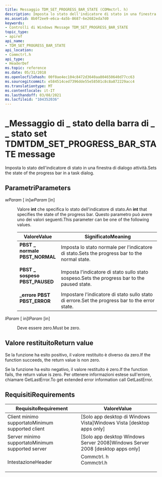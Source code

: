 ```yaml
---
title: Messaggio TDM_SET_PROGRESS_BAR_STATE (COMmctrl. h)
description: Imposta lo stato dell'indicatore di stato in una finestra di dialogo attività.
ms.assetid: 8b0f2ee9-e6ca-4a5b-8687-6e2682eda7d0
keywords:
- Controlli di Windows Message TDM_SET_PROGRESS_BAR_STATE
topic_type:
- apiref
api_name:
- TDM_SET_PROGRESS_BAR_STATE
api_location:
- Commctrl.h
api_type:
- HeaderDef
ms.topic: reference
ms.date: 05/31/2018
ms.openlocfilehash: 00f0ae4ec104c8472d3640aa804650640d77cc63
ms.sourcegitcommit: e584514ced7396dde55e58501c8c8a872229acc4
ms.translationtype: MT
ms.contentlocale: it-IT
ms.lasthandoff: 03/08/2021
ms.locfileid: "104352036"
---
```

# <a name="tdm_set_progress_bar_state-message"></a><span data-ttu-id="84df3-104">\_Messaggio di \_ stato della barra di \_ \_ stato set TDM</span><span class="sxs-lookup"><span data-stu-id="84df3-104">TDM\_SET\_PROGRESS\_BAR\_STATE message</span></span>

<span data-ttu-id="84df3-105">Imposta lo stato dell'indicatore di stato in una finestra di dialogo attività.</span><span class="sxs-lookup"><span data-stu-id="84df3-105">Sets the state of the progress bar in a task dialog.</span></span>

## <a name="parameters"></a><span data-ttu-id="84df3-106">Parametri</span><span class="sxs-lookup"><span data-stu-id="84df3-106">Parameters</span></span>

<dl> <dt>

<span data-ttu-id="84df3-107">*wParam* \[ in\]</span><span class="sxs-lookup"><span data-stu-id="84df3-107">*wParam* \[in\]</span></span>
</dt> <dd>

<span data-ttu-id="84df3-108">Valore **int** che specifica lo stato dell'indicatore di stato.</span><span class="sxs-lookup"><span data-stu-id="84df3-108">An **int** that specifies the state of the progress bar.</span></span> <span data-ttu-id="84df3-109">Questo parametro può avere uno dei valori seguenti.</span><span class="sxs-lookup"><span data-stu-id="84df3-109">This parameter can be one of the following values.</span></span>



| <span data-ttu-id="84df3-110">Valore</span><span class="sxs-lookup"><span data-stu-id="84df3-110">Value</span></span>                                                                                                                                                   | <span data-ttu-id="84df3-111">Significato</span><span class="sxs-lookup"><span data-stu-id="84df3-111">Meaning</span></span>                                               |
|---------------------------------------------------------------------------------------------------------------------------------------------------------|-------------------------------------------------------|
| <span id="PBST_NORMAL"></span><span id="pbst_normal"></span><dl> <span data-ttu-id="84df3-112"><dt>**PBST \_ normale**</dt></span><span class="sxs-lookup"><span data-stu-id="84df3-112"><dt>**PBST\_NORMAL**</dt></span></span> </dl> | <span data-ttu-id="84df3-113">Imposta lo stato normale per l'indicatore di stato.</span><span class="sxs-lookup"><span data-stu-id="84df3-113">Sets the progress bar to the normal state.</span></span><br/> |
| <span id="PBST_PAUSED"></span><span id="pbst_paused"></span><dl> <span data-ttu-id="84df3-114"><dt>**PBST \_ sospeso**</dt></span><span class="sxs-lookup"><span data-stu-id="84df3-114"><dt>**PBST\_PAUSED**</dt></span></span> </dl>    | <span data-ttu-id="84df3-115">Imposta l'indicatore di stato sullo stato sospeso.</span><span class="sxs-lookup"><span data-stu-id="84df3-115">Sets the progress bar to the paused state.</span></span><br/> |
| <span id="PBST_ERROR"></span><span id="pbst_error"></span><dl> <span data-ttu-id="84df3-116"><dt>**\_errore PBST**</dt></span><span class="sxs-lookup"><span data-stu-id="84df3-116"><dt>**PBST\_ERROR**</dt></span></span> </dl>    | <span data-ttu-id="84df3-117">Impostare l'indicatore di stato sullo stato di errore.</span><span class="sxs-lookup"><span data-stu-id="84df3-117">Set the progress bar to the error state.</span></span><br/>   |



 

</dd> <dt>

<span data-ttu-id="84df3-118">*lParam* \[ in\]</span><span class="sxs-lookup"><span data-stu-id="84df3-118">*lParam* \[in\]</span></span>
</dt> <dd>

<span data-ttu-id="84df3-119">Deve essere zero.</span><span class="sxs-lookup"><span data-stu-id="84df3-119">Must be zero.</span></span>

</dd> </dl>

## <a name="return-value"></a><span data-ttu-id="84df3-120">Valore restituito</span><span class="sxs-lookup"><span data-stu-id="84df3-120">Return value</span></span>

<span data-ttu-id="84df3-121">Se la funzione ha esito positivo, il valore restituito è diverso da zero.</span><span class="sxs-lookup"><span data-stu-id="84df3-121">If the function succeeds, the return value is non zero.</span></span>

<span data-ttu-id="84df3-122">Se la funzione ha esito negativo, il valore restituito è zero.</span><span class="sxs-lookup"><span data-stu-id="84df3-122">If the function fails, the return value is zero.</span></span> <span data-ttu-id="84df3-123">Per ottenere informazioni estese sull'errore, chiamare GetLastError.</span><span class="sxs-lookup"><span data-stu-id="84df3-123">To get extended error information call GetLastError.</span></span>

## <a name="requirements"></a><span data-ttu-id="84df3-124">Requisiti</span><span class="sxs-lookup"><span data-stu-id="84df3-124">Requirements</span></span>



| <span data-ttu-id="84df3-125">Requisito</span><span class="sxs-lookup"><span data-stu-id="84df3-125">Requirement</span></span> | <span data-ttu-id="84df3-126">Valore</span><span class="sxs-lookup"><span data-stu-id="84df3-126">Value</span></span> |
|-------------------------------------|---------------------------------------------------------------------------------------|
| <span data-ttu-id="84df3-127">Client minimo supportato</span><span class="sxs-lookup"><span data-stu-id="84df3-127">Minimum supported client</span></span><br/> | <span data-ttu-id="84df3-128">\[Solo app desktop di Windows Vista\]</span><span class="sxs-lookup"><span data-stu-id="84df3-128">Windows Vista \[desktop apps only\]</span></span><br/>                                        |
| <span data-ttu-id="84df3-129">Server minimo supportato</span><span class="sxs-lookup"><span data-stu-id="84df3-129">Minimum supported server</span></span><br/> | <span data-ttu-id="84df3-130">\[Solo app desktop Windows Server 2008\]</span><span class="sxs-lookup"><span data-stu-id="84df3-130">Windows Server 2008 \[desktop apps only\]</span></span><br/>                                  |
| <span data-ttu-id="84df3-131">Intestazione</span><span class="sxs-lookup"><span data-stu-id="84df3-131">Header</span></span><br/>                   | <dl> <span data-ttu-id="84df3-132"><dt>Commctrl. h</dt></span><span class="sxs-lookup"><span data-stu-id="84df3-132"><dt>Commctrl.h</dt></span></span> </dl> |



 

 





